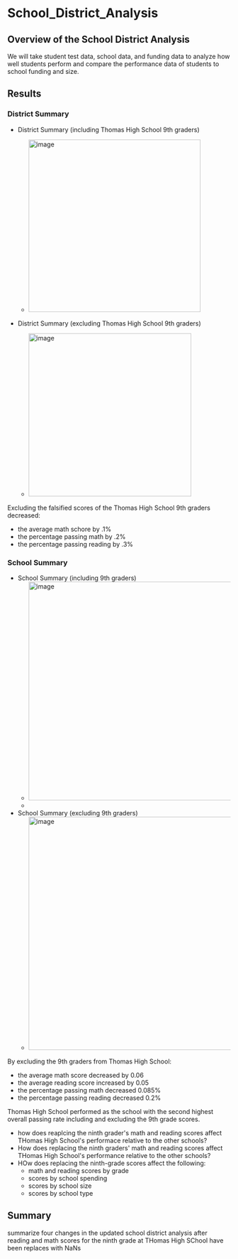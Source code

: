 # School_District_Analysis
## Overview of the School District Analysis
We will take student test data, school data, and funding data to analyze how well students perform and compare the performance data of students to school funding and size.
## Results

### District Summary
- District Summary (including Thomas High School 9th graders)
    - <img width="388" alt="image" src="https://user-images.githubusercontent.com/102273449/170623435-e0a020aa-a59a-427b-b4c2-70ee46d32a7f.png">

- District Summary (excluding Thomas High School 9th graders)
    - <img width="367" alt="image" src="https://user-images.githubusercontent.com/102273449/170623536-15d027bc-5dd2-4e59-b405-24035a878cee.png">

Excluding the falsified scores of the Thomas High School 9th graders decreased:
  - the average math schore by .1%
  - the percentage passing math by .2%
  - the percentage passing reading by .3%

### School Summary
- School Summary (including 9th graders)
  - <img width="492" alt="image" src="https://user-images.githubusercontent.com/102273449/170624269-4ed2d2a6-f07d-4c48-ad79-cbe7b7c0f4aa.png">
  - 
- School Summary (excluding 9th graders)
  - <img width="525" alt="image" src="https://user-images.githubusercontent.com/102273449/170624346-efe5fa68-e896-4ff4-bad1-31d74a154b46.png">
 
 By excluding the 9th graders from Thomas High School:
 - the average math score decreased by 0.06
 - the average reading score increased by 0.05
 - the percentage passing math decreased 0.085%  
 - the percentage passing reading decreased 0.2%

Thomas High School performed as the school with the second highest overall passing rate including and excluding the 9th grade scores.
- how does reaplcing the ninth grader's math and reading scores affect THomas High School's performace relative to the other schools?
- How does replacing the ninth graders' math and reading scores affect THomas High School's performance relative to the other schools?
- HOw does replacing the ninth-grade scores affect the following:
  - math and reading scores by grade
  - scores by school spending
  - scores by school size
  - scores by school type

## Summary
summarize four changes in the updated school district analysis after reading and math scores for the ninth grade at THomas High SChool have been replaces with NaNs
